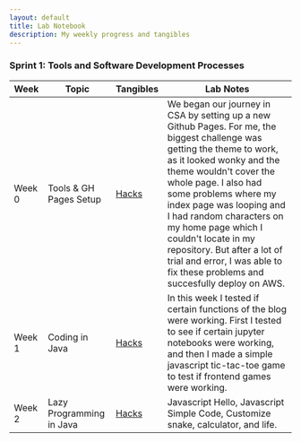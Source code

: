 ```yaml
---
layout: default
title: Lab Notebook
description: My weekly progress and tangibles
---
```


### Sprint 1: Tools and Software Development Processes

| Week | Topic | Tangibles | Lab Notes |
|----------|----------|----------|----------|
| Week 0 | Tools & GH Pages Setup | [Hacks](https://github.com/AniCricKet/musical-guacamole/issues/1) | We began our journey in CSA by setting up a new Github Pages. For me, the biggest challenge was getting the theme to work, as it looked wonky and the theme wouldn't cover the whole page. I also had some problems where my index page was looping and I had random characters on my home page which I couldn't locate in my repository. But after a lot of trial and error, I was able to fix these problems and succesfully deploy on AWS.|
| Week 1 | Coding in Java | [Hacks](https://github.com/AniCricKet/musical-guacamole/issues/1) | In this week I tested if certain functions of the blog were working. First I tested to see if certain jupyter notebooks were working, and then I made a simple javascript tic-tac-toe game to test if frontend games were working. |
| Week 2 | Lazy Programming in Java | [Hacks]() | Javascript Hello, Javascript Simple Code, Customize snake, calculator, and life. |


<!-- | Week x | Topic goes here | [Hacks]() | Yet to come! | -->